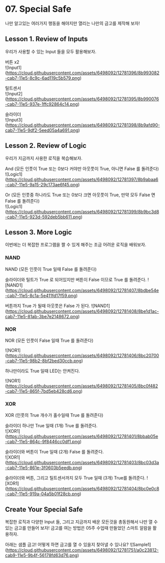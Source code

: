 # 07. Special Safe

나만 알고있는 여러가지 행동을 해야지만 열리는 나만의 금고를 제작해 보자!

## Lesson 1. Review of Inputs

우리가 사용할 수 있는 Input 들을 모두 활용해보자.

버튼 x2  
![Input1] (https://cloud.githubusercontent.com/assets/6498092/12781396/8b993082-cab7-11e5-8c9c-6ad119c5b579.png)

틸트센서  
![Input2] (https://cloud.githubusercontent.com/assets/6498092/12781395/8b990076-cab7-11e5-937e-1ffc92864c14.png)

슬라이더  
![Input3] (https://cloud.githubusercontent.com/assets/6498092/12781398/8b9afd90-cab7-11e5-9df2-5eed05a4a691.png)

## Lesson 2. Review of Logic

우리가 지금까지 사용한 로직을 복습해보자.

And (모든 인풋이 True 또는 0보다 커야만 아웃풋이 True, 아니면 False 를 돌려준다)  
![Logic1] (https://cloud.githubusercontent.com/assets/6498092/12781397/8b9abaa6-cab7-11e5-9a15-29c173ae6f45.png)

Or (모든 인풋중 하나라도 True 또는 0보다 크면 아웃풋이 True, 만약 모두 False 면 False 를 돌려준다)  
![Logic1] (https://cloud.githubusercontent.com/assets/6498092/12781399/8b9bc3d8-cab7-11e5-923d-592deb5bb611.png)

## Lesson 3. More Logic

이번에는 더 복잡한 프로그램을 짤 수 있게 해주는 조금 어려운 로직을 배워보자.

### NAND

NAND (모든 인풋이 True 일때 False 를 돌려준다)

슬라이더와 틸트가 True 로 되어있지만 버튼이 False 이므로 True 를 돌려준다.
![NAND1] (https://cloud.githubusercontent.com/assets/6498092/12781407/8bdbe54e-cab7-11e5-8c1a-5e411fd17f59.png)

버튼까지 True 가 될때 아웃풋은 False 가 된다.
![NAND1] (https://cloud.githubusercontent.com/assets/6498092/12781408/8be1d1ac-cab7-11e5-81ab-3be7e2148672.png)

### NOR

NOR (모든 인풋이 False 일때 True 를 돌려준다)

![NOR1] (https://cloud.githubusercontent.com/assets/6498092/12781406/8bc20700-cab7-11e5-98b2-8bf2bed30ccb.png)

하나만이라도 True 일때 LED는 안켜진다.

![NOR1] (https://cloud.githubusercontent.com/assets/6498092/12781405/8bc0f482-cab7-11e5-865f-7bd5eb428cd6.png)

### XOR

XOR (인풋의 True 개수가 홀수일때 True 를 돌려준다)

슬라이더 하나만 True 일때 (1개) True 를 돌려준다.  
![XOR1] (https://cloud.githubusercontent.com/assets/6498092/12781401/8bbab05e-cab7-11e5-864c-9f8446cc0df1.png)

슬라이더와 버튼이 True 일때 (2개) False 를 돌려준다.  
![XOR1] (https://cloud.githubusercontent.com/assets/6498092/12781403/8bc03d3a-cab7-11e5-861e-3f0603b5eedb.png)

슬라이더와 버튼, 그리고 틸트센서까지 모두 True 일때 (3개) True를 돌려준다.
![XOR1] (https://cloud.githubusercontent.com/assets/6498092/12781404/8bc0e0c8-cab7-11e5-919a-04a5b01f28cb.png)

## Create Your Special Safe

복잡한 로직과 다양한 Input 들, 그리고 지금까지 배운 모든것을 총동원해서 나만 열 수 있는 금고를 만들어 보자! 금고를 여는 방법은 05주 수업때 만들었던 스마트 알람을 활용하자.

아래는 샘플 금고! 어떻게 하면 금고를 열 수 있을지 찾아낼 수 있나요?
![Sample1] (https://cloud.githubusercontent.com/assets/6498092/12781751/a0c23812-cab9-11e5-9b4f-56178fd63d76.png)
